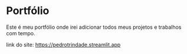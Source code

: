 # Portfólio

Este é meu portfólio onde irei adicionar todos meus projetos e trabalhos com tempo.

link do site: https://pedrotrindade.streamlit.app